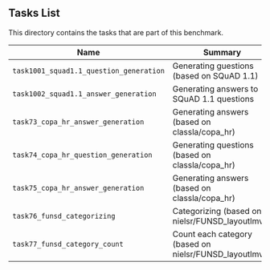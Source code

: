 ## Tasks List 

This directory contains the tasks that are part of this benchmark. 


Name | Summary | Category
---- | ----------- | --------
`task1001_squad1.1_question_generation` | Generating guestions (based on SQuAD 1.1) | Question Generation  
`task1002_squad1.1_answer_generation` | Generating answers to SQuAD 1.1 questions | Answer Generation
`task73_copa_hr_answer_generation` | Generating answers (based on classla/copa_hr) | Answer Generation
`task74_copa_hr_question_generation` | Generating questions (based on classla/copa_hr) | Question Generation
`task75_copa_hr_answer_generation` | Generating answers (based on classla/copa_hr) | Answer Generation
`task76_funsd_categorizing` | Categorizing (based on nielsr/FUNSD_layoutlmv2) | Categorizing
`task77_funsd_category_count` | Count each category (based on nielsr/FUNSD_layoutlmv2) | Count Category
